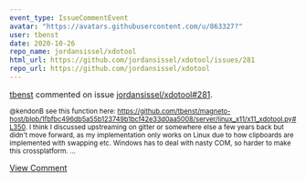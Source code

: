 ```yaml
---
event_type: IssueCommentEvent
avatar: "https://avatars.githubusercontent.com/u/863327?"
user: tbenst
date: 2020-10-26
repo_name: jordansissel/xdotool
html_url: https://github.com/jordansissel/xdotool/issues/281
repo_url: https://github.com/jordansissel/xdotool
---
```


<a href='https://github.com/tbenst' target='_blank'>tbenst</a> commented on issue <a href='https://github.com/jordansissel/xdotool/issues/281' target='_blank'>jordansissel/xdotool#281</a>.

<small>@kendonB see this function here: https://github.com/tbenst/magneto-host/blob/1fbfbc496db5a55b123749b1bcf42e33d0aa5008/server/linux_x11/x11_xdotool.py#L350. I think I discussed upstreaming on gitter or somewhere else a few years back but didn't move forward, as my implementation only works on Linux due to how clipboards are implemented with swapping etc. Windows has to deal with nasty COM, so harder to make this crossplatform....</small>

<a href='https://github.com/jordansissel/xdotool/issues/281' target='_blank'>View Comment</a>